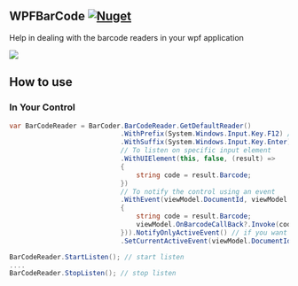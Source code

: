 ## WPFBarCode [![Nuget](https://img.shields.io/nuget/v/AndroThink.Barcode.WPF)](https://www.nuget.org/packages/AndroThink.Barcode.WPF)
Help in dealing with the barcode readers in your wpf application

![](https://raw.githubusercontent.com/AndroThink/PermissionsAuther/main/AndroThink.Barcode.WPF/Images/andro_think.png)

## How to use 

 ### In Your Control
```c#
var BarCodeReader = BarCoder.BarCodeReader.GetDefaultReader()
                            .WithPrefix(System.Windows.Input.Key.F12) // Configuration for the reader device for the prefix key
                            .WithSuffix(System.Windows.Input.Key.Enter)  // Configuration for the reader device for the suffix key
                            // To listen on specific input element
                            .WithUIElement(this, false, (result) =>
                            {
                                string code = result.Barcode;
                            })
                            // To notify the control using an event
                            .WithEvent(viewModel.DocumentId, viewModel.DocumentId.ToString(), new BarCoder.BaseBarCodeEvent((result) =>
                            {
                                string code = result.Barcode;
                                viewModel.OnBarcodeCallBack?.Invoke(code);
                            })).NotifyOnlyActiveEvent() // if you want to notify the ui using only the event you register
                            .SetCurrentActiveEvent(viewModel.DocumentId); // determin the current active window/page by setting a unique identifier for it this id will be with the event result

BarCodeReader.StartListen(); // start listen
....
BarCodeReader.StopListen(); // stop listen

```
